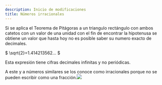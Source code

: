 ```yaml
---
description: Inicio de modificaciones
title: Números irracionales
---
```


Si se aplica el Teorema de Pitágoras a un triangulo rectángulo con ambos catetos con un valor de una unidad con el fin de encontrar la hipotenusa se obtiene un valor que hasta hoy no es posible saber su numero exacto de decimales.

$ \sqrt{2}=1.414213562… $

Esta expresión tiene cifras decimales infinitas y no periódicas.

A este y a números similares se los conoce como irracionales porque no se pueden escribir como una fracción.![](</Captura de pantalla_2025-08-29_15-31-13.png>)
